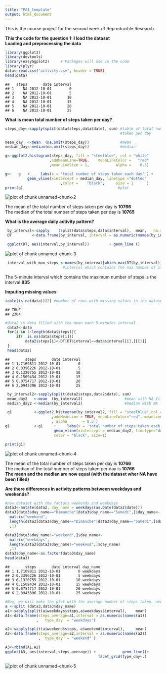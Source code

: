 ```yaml
---
title: "PA1_template"
output: html_document
---
```


This is the course project for the second week of Reproducible Research.  


**This the code for the question 1: I load the dataset**  
**Loading and preprocessing the data**

```r
library(ggplot2)
library(devtools)
library(easyGgplot2)     # Packages will use in the code
library(plyr)
data<-read.csv("activity.csv", header = TRUE)
head(data)
```

```
##   steps       date interval
## 1    NA 2012-10-01        0
## 2    NA 2012-10-01        5
## 3    NA 2012-10-01       10
## 4    NA 2012-10-01       15
## 5    NA 2012-10-01       20
## 6    NA 2012-10-01       25
```


**What is mean total number of steps taken per day?**


```r
steps_day<-sapply(split(data$steps,data$date), sum) #table of total number steps
                                                    #taken per day

mean_day  <-mean  (na.omit(steps_day))              #mean 
median_day<-median(na.omit(steps_day))              #median

g<-ggplot2.histogram(steps_day, fill = "steelblue", col = "white"
                    ,addMeanLine=TRUE,    meanLineColor =   "red"
                    ,meanLineSize = 1,            alpha =    0.5)

g<-   g   +     labs(x = 'total number of steps taken each day' ) +
          geom_vline(xintercept = median_day, linetype ="dotted" 
                         ,color =    "black",     size = 1      )
print(g)                                           #plot
```

![plot of chunk unnamed-chunk-2](figure/unnamed-chunk-2-1.png) 

The mean of the total number of steps taken per day is **10766**  
The median of the total number of steps taken per day is **10765**  
  
**What is the average daily activity pattern?**

```r
 by_interval<-sapply    (split(data$steps,data$interval),  mean,   na.rm = TRUE)
 DT         <-data.frame(by_interval, interval = as.numeric(names(by_interval)))

 ggplot(DT, aes(interval,by_interval))         + geom_line ()
```

![plot of chunk unnamed-chunk-3](figure/unnamed-chunk-3-1.png) 

```r
 interval_with_max_steps <-names(by_interval[which.max(DT$by_interval)])
                          #interval which contains the max number of steps
```
The 5-minute interval which contains the maximum number of steps is the interval **835**  

**Imputing missing values**

```r
table(is.na(data))[2] #number of rows with missing values in the dataset
```

```
## TRUE 
## 2304
```

```r
#data2 is data filled with the mean each 5-minutes interval
 data2<-data
 for(i in 1:length(data$steps)){
     if(  is.na(data$steps[i]))
         data2$steps[i]<-DT[DT$interval==data$interval[i],][[1]]
 }
 head(data2)
```

```
##       steps       date interval
## 1 1.7169811 2012-10-01        0
## 2 0.3396226 2012-10-01        5
## 3 0.1320755 2012-10-01       10
## 4 0.1509434 2012-10-01       15
## 5 0.0754717 2012-10-01       20
## 6 2.0943396 2012-10-01       25
```

```r
 by_interval2<-sapply(split(data2$steps,data2$date), sum)
 mean_day2   <-mean  (by_interval2)                   #mean with NA filled
 median_day2 <-median(by_interval2)                   #median with NA filled

 g1          <-ggplot2.histogram(by_interval2, fill = "steelblue",col = "white"
                     ,addMeanLine = TRUE, meanLineColor="red", meanLineSize = 1
                     , alpha       = 0.5 )
g1           <-g1     +     labs(x = 'total number of steps taken each day') +
                      geom_vline(xintercept = median_day2, linetype="dotted", 
                      color = "black", size=1)

print(g1)
```

![plot of chunk unnamed-chunk-4](figure/unnamed-chunk-4-1.png) 

The mean of the total number of steps taken per day is **10766**  
The median of the total number of steps taken per day is **10766**  
**The mean and the median are now equal (with the dataset wher NA have been filled)**  

**Are there differences in activity patterns between weekdays and weekends?**  

```r
#new dataset with the factors weekends and weekdays
data3<-mutate(data2, day_name = weekdays(as.Date(data2$date)))
data3[data3$day_name=="Dimanche"|data3$day_name=="Samedi",]$day_name<-
  matrix("weekend",
  length(data3[data3$day_name=="Dimanche"|data3$day_name=="Samedi",]$day_name)
  ,1)

data3[data3$day_name!="weekend",]$day_name<-
  matrix("weekdays",
  length(data3[data3$day_name!="weekend",]$day_name)
  ,1)
data3$day_name<-as.factor(data3$day_name)
head(data3)  
```

```
##       steps       date interval day_name
## 1 1.7169811 2012-10-01        0 weekdays
## 2 0.3396226 2012-10-01        5 weekdays
## 3 0.1320755 2012-10-01       10 weekdays
## 4 0.1509434 2012-10-01       15 weekdays
## 5 0.0754717 2012-10-01       20 weekdays
## 6 2.0943396 2012-10-01       25 weekdays
```

```r
#Now, we will make the plot with the average number of steps taken, averaged #across all weekday days or weekend days
a <-split (data3,data3$day_name)
a1<-sapply(split(a$weekdays$steps,a$weekdays$interval),    mean)
A1<-data.frame(steps_average=a1,interval = as.numeric(names(a1))
              ,   type_day  = "weekdays")

a2<-sapply(split(a$weekend$steps, a$weekend$interval),     mean)
A2<-data.frame(steps_average=a2,interval = as.numeric(names(a2))
               ,  type_day  = "weekend" )

A3<-rbind(A1,A2)
ggplot(A3, aes(interval,steps_average)) +            geom_line()+
                                          facet_grid(type_day~.)
```

![plot of chunk unnamed-chunk-5](figure/unnamed-chunk-5-1.png) 
